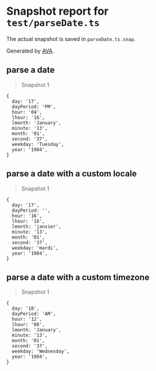 # Snapshot report for `test/parseDate.ts`

The actual snapshot is saved in `parseDate.ts.snap`.

Generated by [AVA](https://ava.li).

## parse a date

> Snapshot 1

    {
      day: '17',
      dayPeriod: 'PM',
      hour: '04',
      lhour: '16',
      lmonth: 'January',
      minute: '13',
      month: '01',
      second: '37',
      weekday: 'Tuesday',
      year: '1984',
    }

## parse a date with a custom locale

> Snapshot 1

    {
      day: '17',
      dayPeriod: '',
      hour: '16',
      lhour: '16',
      lmonth: 'janvier',
      minute: '13',
      month: '01',
      second: '37',
      weekday: 'mardi',
      year: '1984',
    }

## parse a date with a custom timezone

> Snapshot 1

    {
      day: '18',
      dayPeriod: 'AM',
      hour: '12',
      lhour: '00',
      lmonth: 'January',
      minute: '13',
      month: '01',
      second: '37',
      weekday: 'Wednesday',
      year: '1984',
    }

